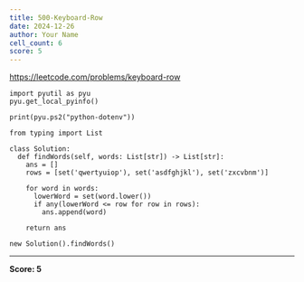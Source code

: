 ```yaml
---
title: 500-Keyboard-Row
date: 2024-12-26
author: Your Name
cell_count: 6
score: 5
---
```


https://leetcode.com/problems/keyboard-row


```
import pyutil as pyu
pyu.get_local_pyinfo()
```


```
print(pyu.ps2("python-dotenv"))
```


```
from typing import List
```


```
class Solution:
  def findWords(self, words: List[str]) -> List[str]:
    ans = []
    rows = [set('qwertyuiop'), set('asdfghjkl'), set('zxcvbnm')]

    for word in words:
      lowerWord = set(word.lower())
      if any(lowerWord <= row for row in rows):
        ans.append(word)

    return ans
```


```
new Solution().findWords()
```


---
**Score: 5**